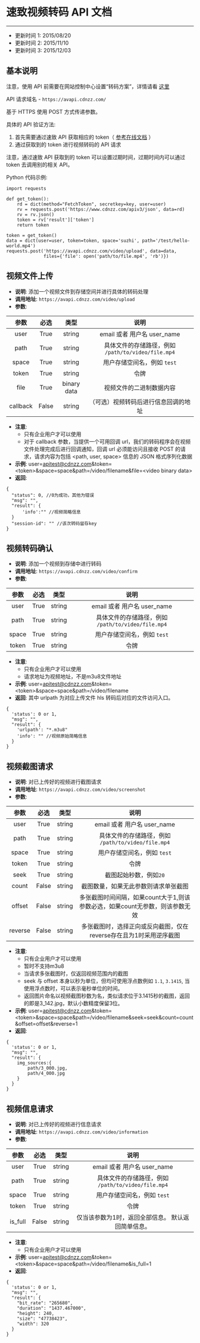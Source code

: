 
# 速致视频转码 API 文档
------------

* 更新时间 1: 2015/08/20
* 更新时间 2: 2015/11/10
* 更新时间 3: 2015/12/03

## 基本说明

注意，使用 API 前需要在网站控制中心设置“转码方案”，详情请看 [这里](../user-guide/transcode/)

API 请求域名 - `https://avapi.cdnzz.com/`

基于 HTTPS 使用 POST 方式传递参数。

具体的 API 验证方法:

  1. 首先需要通过速致 API 获取相应的 token（ [参考在线文档](https://docs.cdnzz.com/dev/api-v3/#token) ）
  2. 通过获取到的 token 进行视频转码的 API 请求

注意，通过速致 API 获取到的 token 可以设置过期时间，过期时间内可以通过 token 去调用别的相关 API。

Python 代码示例:

```
import requests

def get_token():
    rd = dict(method="FetchToken", secretkey=key, user=user)
    rv = requests.post('https://www.cdnzz.com/apiv3/json', data=rd)
    rv = rv.json()
    token = rv['result']['token']
    return token

token = get_token()
data = dict(user=user, token=token, space='suzhi', path='/test/hello-world.mp4')
requests.post('https://avapi.cdnzz.com/video/upload', data=data,
              files={'file': open('path/to/file.mp4', 'rb')})
```

## 视频文件上传
- **说明**: 添加一个视频文件到存储空间并进行具体的转码处理
- **调用地址**: `https://avapi.cdnzz.com/video/upload`
- **参数**:

| 参数  |     必选  |   类型  | 说明 |
| :-----:  | :---: | :----:  | :-----------------------------------:  |
| user | True | string | email 或者 用户名 user_name |
| path | True | string | 具体文件的存储路径，例如 `/path/to/video/file.mp4` |
| space | True | string | 用户存储空间名，例如 `test` |
| token | True | string | 令牌 |
| file | True | binary data | 视频文件的二进制数据内容 |
| callback | False | string | （可选）视频转码后进行信息回调的地址 |

- **注意**:
    - 只有企业用户才可以使用
    - 对于 callback 参数，当提供一个可用回调 url，我们的转码程序会在视频文件处理完成后进行回调通知，回调 url 必须能访问且接收 POST 的请求，请求内容为包括 <path, user, space\> 信息的 JSON 格式序列化数据
- **示例**:
user=apitest@cdnzz.com&token=<token\>&space=space&path=/video/filename&file=<video binary data\>
- **返回**:

```
{
  "status": 0, //0为成功，其他为错误
  "msg": "",
  "result": {
      'info':"" //视频简略信息
  }
  "session-id": "" //该次转码留存key
}
```

## 视频转码确认
- **说明**: 添加一个视频到存储中进行转码
- **调用地址**: `https://avapi.cdnzz.com/video/confirm`
- **参数**:

| 参数  |     必选  |   类型  | 说明 |
| :-----:  | :---: | :----:  | :-----------------------------------:  |
| user | True | string | email 或者 用户名 user_name |
| path | True | string | 具体文件的存储路径，例如 `/path/to/video/file.mp4` |
| space | True | string | 用户存储空间名，例如 `test` |
| token | True | string | 令牌 |

- **注意**:
    - 只有企业用户才可以使用
    - 请求地址为视频地址，不是m3u8文件地址
- **示例**:
user=apitest@cdnzz.com&token=<token\>&space=space&path=/video/filename
- **返回**:
其中 urlpath 为对应上传文件 hls 转码后对应的文件访问入口。

```
{
  'status': 0 or 1,
  "msg": "",
  "result": {
    'urlpath': "*.m3u8"
    'info': "" //视频原始简略信息
  }
}
```


## 视频截图请求
- **说明**: 对已上传好的视频进行截图请求
- **调用地址**: `https://avapi.cdnzz.com/video/screenshot`
- **参数**:

| 参数  |     必选  |   类型  | 说明 |
| :-----:  | :---: | :----:  | :-----------------------------------:  |
| user | True | string | email 或者 用户名 user_name |
| path | True | string | 具体文件的存储路径，例如 `/path/to/video/file.mp4` |
| space | True | string | 用户存储空间名，例如 `test` |
| token | True | string | 令牌 |
| seek | True | string | 截图起始秒数，例如`20` |
| count | False | string | 截图数量，如果无此参数则请求单张截图 |
| offset | False | string | 多张截图时间间隔，如果count大于1,则该参数必选，如果count无参数，则该参数无效 |
| reverse | False | string | 多张截图时，选择正向或反向截图，仅在reverse存在且为1时采用逆序截图 |

- **注意**:
    - 只有企业用户才可以使用
    - 暂时不支持m3u8
    - 当请求多张截图时，仅返回视频范围内的截图
    - seek 与 offset 本身以秒为单位，但均可使用浮点数例如 `1.1`, `3.1415`, 当使用浮点数时，可以表示毫秒单位的时间。
    - 返回图片命名以视频截图秒数为名，类似请求位于3.1415秒的截图，返回的即是3_142.jpg，默认小数精度保留3位。
- **示例**:
user=apitest@cdnzz.com&token=<token\>&space=space&path=/video/filename&seek=seek&count=count&offset=offset&reverse=1
- **返回**:


```
{
  'status': 0 or 1,
  "msg": "",
  "result": {
    img_sources:{
        path/3_000.jpg,
        path/4_000.jpg
    }
  }
}
```


## 视频信息请求
- **说明**: 对已上传好的视频进行信息请求
- **调用地址**: `https://avapi.cdnzz.com/video/information`
- **参数**:

| 参数  |     必选  |   类型  | 说明 |
| :-----:  | :---: | :----:  | :-----------------------------------:  |
| user | True | string | email 或者 用户名 user_name |
| path | True | string | 具体文件的存储路径，例如 `/path/to/video/file.mp4` |
| space | True | string | 用户存储空间名，例如 `test` |
| token | True | string | 令牌 |
| is_full | False | string | 仅当该参数为1时，返回全部信息。 默认返回简单信息。 |

- **注意**:
    - 只有企业用户才可以使用
- **示例**:
user=apitest@cdnzz.com&token=<token\>&space=space&path=/video/filename&is_full=1
- **返回**:


```
{
  'status': 0 or 1,
  "msg": "",
  "result": {
    "bit_rate": "265680", 
    "duration": "1437.467000", 
    "height": 240, 
    "size": "47738423", 
    "width": 320
  }
}
```
